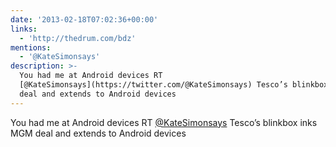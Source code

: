 ```yaml
---
date: '2013-02-18T07:02:36+00:00'
links:
  - 'http://thedrum.com/bdz'
mentions:
  - '@KateSimonsays'
description: >-
  You had me at Android devices RT
  [@KateSimonsays](https://twitter.com/@KateSimonsays) Tesco’s blinkbox inks MGM
  deal and extends to Android devices
---
```

You had me at Android devices RT [@KateSimonsays](https://twitter.com/@KateSimonsays) Tesco’s blinkbox inks MGM deal and extends to Android devices 
